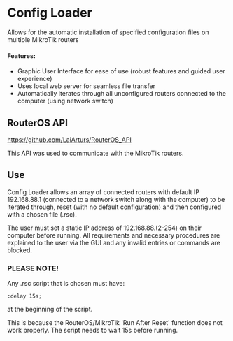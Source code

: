 
# Config Loader

Allows for the automatic installation of specified configuration files on multiple MikroTik routers

#### Features:

* Graphic User Interface for ease of use (robust features and guided user experience)
* Uses local web server for seamless file transfer
* Automatically iterates through all unconfigured routers connected to the computer (using network switch)

## RouterOS API

https://github.com/LaiArturs/RouterOS_API

This API was used to communicate with the MikroTik routers.


## Use

Config Loader allows an array of connected routers with default IP 192.168.88.1 (connected to a network switch along with the computer) to be iterated through, reset (with no default configuration)
and then configured with a chosen file (.rsc).

The user must set a static IP address of 192.168.88.(2-254) on their computer before running.
All requirements and necessary procedures are explained to the user via the GUI and any invalid entries or commands are blocked.

### PLEASE NOTE!
Any .rsc script that is chosen must have:

	:delay 15s;

at the beginning of the script.

This is because the RouterOS/MikroTik 'Run After Reset' function does not work properly. The script needs to wait 15s before running.











